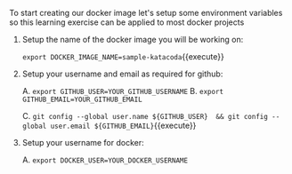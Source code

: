 To start creating our docker image let's setup some environment variables
so this learning exercise can be applied to most docker projects

1. Setup the name of the docker image you will be working on:

	`export DOCKER_IMAGE_NAME=sample-katacoda`{{execute}}

2. Setup your username and email as required for github:

	A. `export GITHUB_USER=YOUR_GITHUB_USERNAME`
	B. `export GITHUB_EMAIL=YOUR_GITHUB_EMAIL`

	C. `git config --global user.name ${GITHUB_USER} 
 		&& git config --global user.email ${GITHUB_EMAIL}`{{execute}}


3. Setup your username for docker:

	A. `export DOCKER_USER=YOUR_DOCKER_USERNAME`
